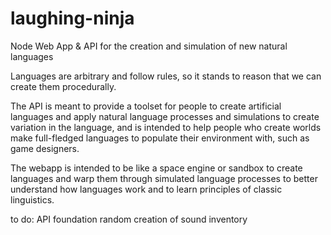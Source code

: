# laughing-ninja
Node Web App &amp; API for the creation and simulation of new natural languages

Languages are arbitrary and follow rules, so it stands to reason that we can create them procedurally.

The API is meant to provide a toolset for people to create artificial languages and apply natural language processes and simulations to create variation in the language, and is intended to help people who create worlds make full-fledged languages to populate their environment with, such as game designers. 

The webapp is intended to be like a space engine or sandbox to create languages and warp them through simulated language processes to better understand how languages work and to learn principles of classic linguistics.

to do:
API foundation
random creation of sound inventory
